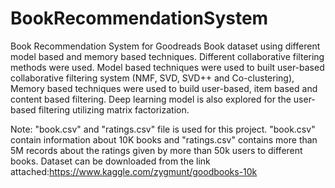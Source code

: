 # BookRecommendationSystem
Book Recommendation System for Goodreads Book dataset using different model based and memory based techniques. Different collaborative filtering methods were used.
Model based techniques were used to built user-based collaborative filtering system (NMF, SVD, SVD++ and Co-clustering), 
Memory based techniques were used to build user-based, item based and content based filtering.
Deep learning model is also explored for the user-based filtering utilizing matrix factorization.

Note: "book.csv" and "ratings.csv" file is used for this project. "book.csv" contain information about 10K books and "ratings.csv" contains more than 5M records about the ratings given by more than 50k users to different books. Dataset can be downloaded from the link attached:https://www.kaggle.com/zygmunt/goodbooks-10k
